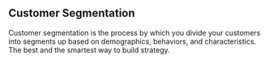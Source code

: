 ## Customer Segmentation
Customer segmentation is the process by which you divide your customers into segments up based on demographics, behaviors, and characteristics. The best and the smartest way to build strategy.
